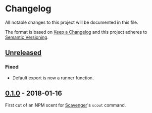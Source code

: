 # Changelog

All notable changes to this project will be documented in this file.

The format is based on [Keep a Changelog](http://keepachangelog.com/) and this project adheres to [Semantic Versioning](http://semver.org/).

## [Unreleased][]

### Fixed

- Default export is now a runner function.

## [0.1.0][] - 2018-01-16

First cut of an NPM scent for [Scavenger](https://github.com/temando/scavenger-cli)'s `scout` command.

[Unreleased]: https://github.com/temando/scavenger-scent-npm/compare/v0.1.0...HEAD
[0.1.0]: https://github.com/temando/scavenger-scent-npm/tree/v0.1.0
